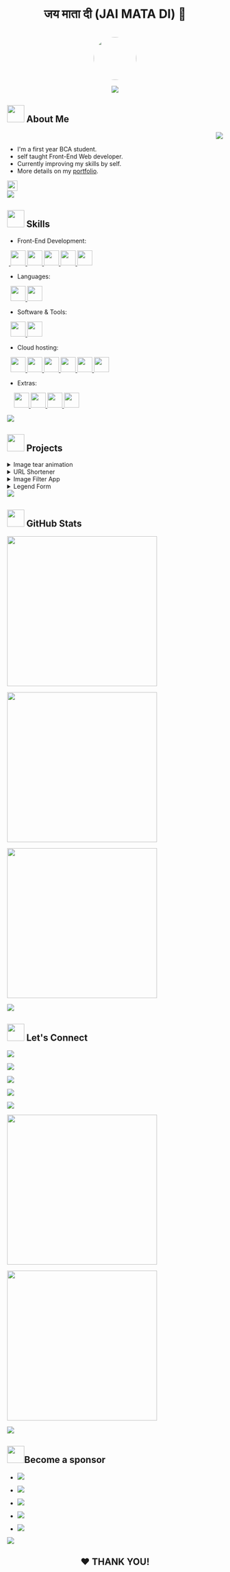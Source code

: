<div align="center">
  <h1> जय माता दी (JAI&nbsp;MATA&nbsp;DI) 🙏 </h1>
  <br>
  <a href="https://oyepriyansh.pages.dev" target="_blank">
    <img src="https://oyepriyansh.pages.dev/pfp.png" height="100" width="100"  style="border-radius: 50%;">
  </a>
</div>
<p align="center"> <a href="#hi"><img src="https://oyepriyansh.pages.dev/838946.svg"></a> </p>

## <a href="#-about-me"><img src="https://oyepriyansh.pages.dev/557628352828014620.gif" width="40"></a> About Me

<picture> <a href="#-about-me"> <img align="right" src="https://oyepriyansh.pages.dev/559426961516757824.gif"></a> </picture> 

<br>

- I'm a first year BCA student.
- self taught Front-End Web developer.
- Currently improving my skills by self.
- More details on my <a href="https://oyepriyansh.pages.dev" target="_blank"> portfolio</a>.

<div>
<a href="#-about-me"><img src="https://komarev.com/ghpvc/?username=oyepriyansh&style=flat-square&color=000000" height="24px"> </a>
</div>

<a href="#-skills"> 
<img src="https://oyepriyansh.pages.dev/838764339942785051.gif"> 
</a> 

## <a href="#-skills"><img src="https://oyepriyansh.pages.dev/534756564728422850580.gif" width="40"></a> Skills


- Front-End Development:

 &nbsp;<a href="https://developer.mozilla.org/en-US/docs/Web/HTML" target="_blank"> <img src="https://oyepriyansh.pages.dev/skills/html.svg" width="35"> </a> <a href="https://developer.mozilla.org/en-US/docs/Web/CSS" target="_blank"> <img src="https://oyepriyansh.pages.dev/skills/css.svg" width="35"> </a> <a href="https://developer.mozilla.org/en-US/docs/Web/JAVASCRIPT" target="_blank"> <img src="https://oyepriyansh.pages.dev/skills/js.svg"  width="35"> </a> <a href="https://getbootstrap.com/" target="_blank"> <img src="https://oyepriyansh.pages.dev/skills/bootstrap.svg"  width="35"> </a> <a href="https://tailwindcss.com/" target="_blank"> <img src="https://oyepriyansh.pages.dev/skills/tailwind.svg"  width="35"> </a>


- Languages:

 &nbsp; <a href="https://python.org" target="_blank"> <img src="https://oyepriyansh.pages.dev/skills/py.svg" width="35"> </a> <a href="https://w3schools.com/cpp" target="_blank"> <img src="https://oyepriyansh.pages.dev/skills/cpp.svg" width="35"> </a>

  
- Software & Tools:

&nbsp; <a href="https://git-scm.com" target="_blank"> <img src="https://oyepriyansh.pages.dev/skills/git.svg" width="35"> </a> <a href="https://code.visualstudio.com" target="_blank"> <img src="https://oyepriyansh.pages.dev/skills/vscode.svg" width="35"> </a>


- Cloud hosting:

&nbsp; <a href="https://pages.github.com" target="_blank"> <img src="https://oyepriyansh.pages.dev/skills/ghpages.png" width="35"> </a> <a href="https://pages.dev" target="_blank"> <img src="https://oyepriyansh.pages.dev/skills/cloudflare.svg" width="35"> </a> <a href="https://repl.it" target="_blank"> <img src="https://oyepriyansh.pages.dev/skills/replit.svg" width="35"> </a> <a href="https://vercel.app" target="_blank"> <img src="https://oyepriyansh.pages.dev/skills/vercel.svg" width="35"> </a> <a href="https://netlify.app" target="_blank"> <img src="https://oyepriyansh.pages.dev/skills/netlify.svg" width="35"> </a> <a href="https://heroku.com" target="_blank"> <img src="https://oyepriyansh.pages.dev/skills/heroku.svg" width="35"> </a>

- Extras:

&nbsp; &nbsp; <a href="https://mongodb.com" target="_blank"> <img src="https://oyepriyansh.pages.dev/skills/mongodb.svg" width="35"> </a>
 <a href="https://www.markdownguide.org/getting-started" target="_blank"> <img src="https://oyepriyansh.pages.dev/skills/md.svg" width="35"> </a> <a href="https://ubuntu.com" target="_blank"> <img src="https://oyepriyansh.pages.dev/skills/ubuntu.svg" width="35"> </a>  <a href="https://www.microsoft.com/en-in/windows" target="_blank"> <img src="https://oyepriyansh.pages.dev/skills/windows.png" width="35"> </a>

<a href="#-projects"> 
<img src="https://oyepriyansh.pages.dev/838764339942785051.gif"> 
</a> 

## <a href="#-projects"><img src="https://oyepriyansh.pages.dev/745716128281657445.gif" width="40"></a> Projects

<details>
  <summary> Image tear animation </summary>
  <br>

- <a href="https://oyepriyansh.github.io/image-tear-animation"><img src="https://oyepriyansh.pages.dev/5594269661517571.svg"></a>
- <a href="https://www.youtube.com/shorts/LD_lKVquclw"><img src="https://oyepriyansh.pages.dev/8850493629363773842.svg"></a>
- <a href="https://github.com/oyepriyansh/image-tear-animation"><img src="https://oyepriyansh.pages.dev/5594269661517572.svg"></a>
  
</details>

<details>
  <summary> URL Shortener </summary>
  <br>

- <a href="https://url.priyansh.app"><img src="https://oyepriyansh.pages.dev/5594269661517571.svg"></a> 
- <a href="https://github.com/oyepriyansh/url-shortener"><img src="https://oyepriyansh.pages.dev/5594269661517572.svg"></a>
  
</details>

<details>
  <summary> Image Filter App  </summary>
  <br>
  
- <a href="https://oyepriyansh.github.io/image-filter-app"><img src="https://oyepriyansh.pages.dev/5594269661517571.svg"></a>
- <a href="https://youtube.com/shorts/bgAUrcPo3YY"><img src="https://oyepriyansh.pages.dev/8850493629363773842.svg"></a>
- <a href="https://github.com/oyepriyansh/image-filter-app/"><img src="https://oyepriyansh.pages.dev/5594269661517572.svg"></a>
  
</details>

<details>
  <summary> Legend Form</summary>
  <br>
  
- <a href="https://oyepriyansh.github.io/legend-form"><img src="https://oyepriyansh.pages.dev/5594269661517571.svg"></a>
- <a href="https://www.youtube.com/shorts/2QzUf5-75r4"><img src="https://oyepriyansh.pages.dev/8850493629363773842.svg"></a>
- <a href="https://github.com/oyepriyansh/legend-form"><img src="https://oyepriyansh.pages.dev/5594269661517572.svg"></a>
  
</details>

<a href="#-github-stats"> 
<img src="https://oyepriyansh.pages.dev/838764339942785051.gif"> 
</a> 

## <a href="#-github-stats"><img src="https://oyepriyansh.pages.dev/526015297887404052.gif" width="40"></a> GitHub Stats
<a href="#-github-stats">

<a href="#-github-stats"> <img src="https://oye-priyansh.pages.dev/github_stats.svg" width="350px"> </a> 

<a href="#-github-stats"> <img src="https://github-readme-stats.vercel.app/api/top-langs/?username=oyepriyansh&layout=compact&theme=radical" width="350px"> </a> 

<!-- 
<a href="#-github-stats"> <img src="https://github-readme-stats.vercel.app/api?username=oyepriyansh&count_private=true&include_all_commits=true&hide=contribs&show_icons=true&theme=radical" width="350px"> </a>  
-->

<a href="#-github-stats"> <img src="https://streak-stats.demolab.com?user=oyepriyansh&amp;theme=radical&amp;border_radius=5&amp;fire=FF0000&amp;sideLabels=FFFFFF" width="350px"> </a> 

<a href="#-lets-connect"> 
<img src="https://oyepriyansh.pages.dev/838764339942785051.gif"> 
</a> 

## <a href="#-lets-connect"><img src="https://oyepriyansh.pages.dev/526015297887404053.gif" width="40"></a> Let's Connect 

<a href="https://instagram.com/oyepriyansh" target="_blank"> <img src="https://oyepriyansh.pages.dev/8531582654662574481.svg"> </a>

<a href="https://twitter.com/oyepriyansh" target="_blank"> <img src="https://oyepriyansh.pages.dev/8531582654662574482.svg"> </a>

<a href="https://youtube.com/@oyepriyansh" target="_blank"> <img src="https://oyepriyansh.pages.dev/8531582654662574483.svg"> </a>

<a href="https://linkedin.com/in/oyepriyansh" target="_blank"> <img src="https://oyepriyansh.pages.dev/4582284679828558.svg"> </a>

<a href="mailto:hi@priyansh.app" target="_blank"> <img src="https://oyepriyansh.pages.dev/8531582654662574484.svg"> </a>

<a href="https://discord.com/users/838764339942785051" target="_blank"> <img src="https://discord.c99.nl/widget/theme-2/838764339942785051.png" width="350px"> </a>

<a href="https://discord.com/invite/AeAjegXn6D" target="_blank"><img src="https://invidget.switchblade.xyz/AeAjegXn6D" width="350px"> 

<a href="#become-a-sponsor"> <img src="https://oyepriyansh.pages.dev/838764339942785051.gif"> </a>

## <a href="#become-a-sponsor"><img src="https://oyepriyansh.pages.dev/918555162522583050.gif" width="40"></a>Become a sponsor

- <a href="https://github.com/sponsors/oyepriyansh" target="_blank"><img src="https://oyepriyansh.pages.dev/2740203457350205452.svg"> 

- <a href="https://oyepriyansh.pages.dev/upi"><img src="https://oyepriyansh.pages.dev/2740203457350205458.svg"> 

- <a href="https://buymeacoffee.com/oyepriyansh" target="_blank"><img src="https://oyepriyansh.pages.dev/2740203457350205453.svg">

- <a href="https://ko-fi.com/oyepriyansh" target="_blank"><img src="https://oyepriyansh.pages.dev/2740203457350205454.svg"> 

- <a href="https://www.paypal.com/paypalme/oyepriyansh" target="_blank"><img src="https://oyepriyansh.pages.dev/2740203457350205455.svg"> 

<a href="#--thank-you"> <img src="https://oyepriyansh.pages.dev/838764339942785051.gif"> </a>

<h2 align="center"> ❤ THANK YOU!</h2>
